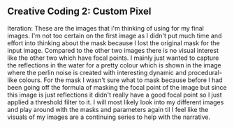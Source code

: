 ## Creative Coding 2: Custom Pixel
Iteration:
These are the images that i'm thinking of using for my final images. I'm not too certain on the first image as I didn't put much time and effort into thinking about the mask because I lost the original mask for the input image. Compared to the other two images there is no visual interest like the other two which have focal points. I mainly just wanted to capture the reflections in the water for a pretty colour which is shown in the image where the perlin noise is created with interesting dynamic and procedural-like colours. For the mask I wasn't sure what to mask because before I had been going off the formula of masking the focal point of the image but since this image is just reflections it didn't really have a good focal point so I just applied a threshold filter to it. I will most likely look into my different images and play around with the masks and parameters again til I feel like the visuals of my images are a continuing series to help with the narrative.